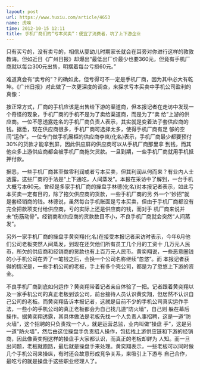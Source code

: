 ```yaml
---
layout: post
url: https://www.huxiu.com/article/4653
name: 虎嗅
time: 2012-10-15 12:11
title: 手机厂商们的“亏本买卖”：便宜了消费者，坑了上下游企业
---
```

只有买亏的，没有卖亏的，相信从婴幼儿时期家长就会在耳旁对你进行这样的敦敦教诲。但如近日《广州日报》却爆出“最低出厂价最少也要360元，但竟有手机厂商就以每台300元出售，明摆着每台亏损60元。”

难道真会有“卖亏的”？的确如此，但亏得可不一定是手机厂商，因为其中必大有乾坤。《广州日报》对此做了一次更深度的调查，来探求亏本买卖中手机公司盈利的真像：

按正常方式，厂商的手机应该是出售给下游的渠道商，但本报记者在走访中发现一个奇怪的现象，手机厂商的手机不是为了卖给渠道商，而是为了“卖 给”上游的供应商。一位不愿透露姓名的手机厂商负责人表示，其实就是变着法子套供应商的钱。据悉，现在供应商很多，手机厂商可选择太多，使得手机厂商有足 够的空间“运作”。一位专门做手机展柜的供应商李岚(化名)表示，手机厂商最少都要预付30%的货款才能拿到屏，因此供应屏的供应商可以从手机厂商那里拿 到钱，而其他众多上游供应商都会被手机厂商拖欠货款。一旦到期，一些手机厂商就用手机抵押付款。

据悉，一些手机厂商甚至做零利润或者亏本买卖，但其利润从何而来？有业内人士透露，这些厂商的手法是“上下通吃，人间蒸发”。本报在采访中了解到，一台手机大概亏本60元。曾经是多家手机厂商的操盘手林德(化名)对本报记者表示，如此亏本买卖一定有目的，除了拖欠供应商的货款，一些手机厂商的另 外一个“妙招”就是套经销商的钱。林德说，虽然每台手机账面是亏本买卖，但由于手机厂商都没有完全把款项支付给供应商，亏的实际上还是供应商的钱，而对手 机厂商来说并未“伤筋动骨”。经销商和供应商的货款数目不小，不良手机厂商就会突然“人间蒸发”。

另外一家手机厂商的操盘手黄奕翔(化名)在接受本报记者采访时表示，今年6月他们公司老板突然人间蒸发，到现在还欠他们所有员工几个月的工资十 几万元人民币，所欠的供应商和经销商的货款也有上百万元人民币。黄奕翔说，一些恶意圈钱的小手机公司在弄了一笔钱之后，会换一个公司名称继续“忽悠”。而 本报记者获得的情况是，一些手机公司的老板，手上有多个壳公司，都是为了忽悠上下游的资金。

不良手机厂商到底如何运作？黄奕翔带着记者亲自体验了一把。记者跟着黄奕翔以及一家手机公司的真正老板到该公司，前台接待人员认识黄奕翔，但居然不认识自己公司的老板。而黄奕翔告诉本报记者，这就是目前不少的手机公司真实运作手法，一些小的手机公司的真正老板都会为自己找几道“防火墙”，自己则 躲在幕后操作。据黄奕翔透露，其具体做法是老板先找一个人负责人事招聘，这是一道“防火墙”，这个招聘的只负责找一个人，就是运营总监，业内叫做“操盘 手”，这是另一道“防火墙”，然后由这位操盘手负责招人操作，包括找上游供应链和下游的经销商，因此像黄奕翔这样的操盘手大家都认识，而真正的老板却鲜为 人知。而一旦出问题，老板就跑路，最后就是操盘手来处理。黄奕翔表示，一些老板可以同时做几个手机公司来操纵，有时还会故意形成竞争关系，来吸引上下游与 自己合作，最吃亏的就是操盘手这些职业经理人了。

